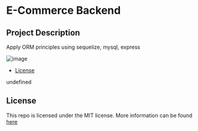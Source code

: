 # E-Commerce Backend
  ## Project Description
  Apply ORM principles using sequelize, mysql, express 

  ![image](https://img.shields.io/badge/License-MIT-yellow.svg)

  - [License](#License)
  
  
  
  
  undefined
  ## License
  This repo is licensed under the MIT license. More information can be found [here](https://opensource.org/licenses/MIT)
  
